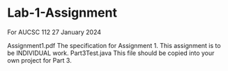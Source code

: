 # Lab-1-Assignment
For AUCSC 112 
27 January 2024

Assignment1.pdf
   The specification for Assignment 1.  This assignment is to be INDIVIDUAL work.
Part3Test.java
   This file should be copied into your own project for Part 3.
